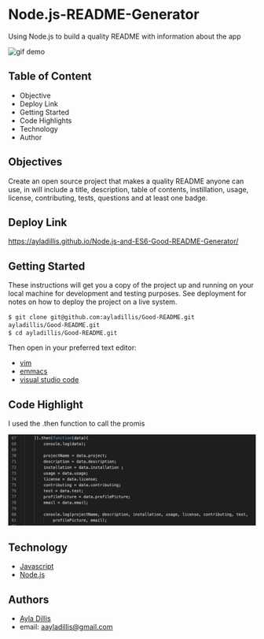 # Node.js-README-Generator
Using Node.js to build a quality README with information about the app

![gif demo](https://media.giphy.com/media/LSEGraQ2SjYyncVa6Z/giphy.gif)

## Table of Content
- Objective
- Deploy Link
- Getting Started
- Code Highlights
- Technology
- Author 

## Objectives
Create an open source project that makes a quality README anyone can use, in will include a title, description, table of contents, instillation, usage, license, contributing, tests, questions and at least one badge. 

## Deploy Link
https://ayladillis.github.io/Node.js-and-ES6-Good-README-Generator/

## Getting Started
These instructions will get you a copy of the project up and running on your local machine for development and testing purposes. See deployment for notes on how to deploy the project on a live system.

```
$ git clone git@github.com:ayladillis/Good-README.git
ayladillis/Good-README.git
$ cd ayladillis/Good-README.git
```
Then open in your preferred text editor:
- [vim](https://www.vim.org/) 
- [emmacs](https://www.gnu.org/software/emacs/)
- [visual studio code](https://code.visualstudio.com/) 

## Code Highlight
I used the .then function to call the promis

![code screenshot](screenshot1.png)


## Technology
* [Javascript](https://developer.mozilla.org/en-US/docs/Web/JavaScrip)
* [Node.js](https://node.js.org/)


## Authors 
- [Ayla Dillis](https://github.com/ayladillis)
- email: aayladillis@gmail.com